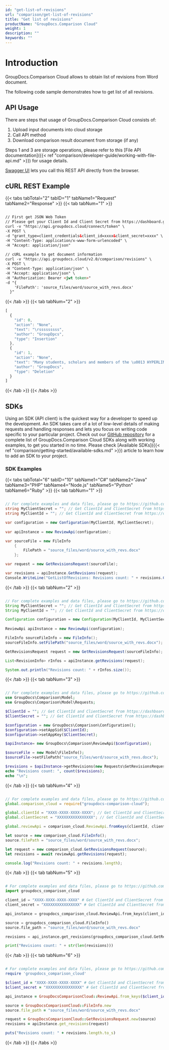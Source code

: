 ```yaml
---
id: "get-list-of-revisions"
url: "comparison/get-list-of-revisions"
title: "Get list of revisions"
productName: "GroupDocs.Comparison Cloud"
weight: 1
description: ""
keywords: ""
---
```


# Introduction #

GroupDocs.Comparison Cloud allows to obtain list of revisions from Word document.

The following code sample demonstrates how to get list of all revisions.

## API Usage ##

There are steps that usage of GroupDocs.Comparison Cloud consists of:

1. Upload input documents into cloud storage
1. Call API method
1. Download comparison result document from storage (if any)

Steps 1 and 3 are storage operations, please refer to this [File API documentation]({{< ref "comparison/developer-guide/working-with-file-api.md" >}}) for usage details.

[Swagger UI](https://apireference.groupdocs.cloud/comparison/) lets you call this REST API directly from the browser.

## cURL REST Example ##

{{< tabs tabTotal="2" tabID="1" tabName1="Request" tabName2="Response" >}} {{< tab tabNum="1" >}}

```html

// First get JSON Web Token
// Please get your Client Id and Client Secret from https://dashboard.groupdocs.cloud/applications. Kindly place Client Id in "client_id" and Client Secret in "client_secret" argument.
curl -v "https://api.groupdocs.cloud/connect/token" \
-X POST \
-d "grant_type=client_credentials&client_id=xxxx&client_secret=xxxx" \
-H "Content-Type: application/x-www-form-urlencoded" \
-H "Accept: application/json"
  
// cURL example to get document information
curl -v "https://api.groupdocs.cloud/v2.0/comparison/revisions" \
-X POST \
-H "Content-Type: application/json" \
-H "Accept: application/json" \
-H "Authorization: Bearer <jwt token>"
-d "{
    'FilePath': 'source_files/word/source_with_revs.docx'
  }"

```

{{< /tab >}} {{< tab tabNum="2" >}}

```javascript
[
  {
    "id": 0,
    "action": "None",
    "text": "\rsssssssss",
    "author": "GroupDpcs",
    "type": "Insertion"
  },
  {
    "id": 1,
    "action": "None",
    "text": "Many students, scholars and members of the \u0013 HYPERLINK \"https://en.wikipedia.org/wiki/Minister_(Christianity)\" \\o \"Minister (Christianity)\" \u0014Christian clergy\u0015 speak Latin fluently, and it is taught in primary, secondary and post-secondary educational institutions around the world.\u0013 HYPERLINK \"https://en.wikipedia.org/wiki/Latin\" \\l \"cite_note-4\" \u0014[4]\u0015\u0013 HYPERLINK \"https://en.wikipedia.org/wiki/Latin\" \\l \"cite_note-5\" \u0014[5]\u0015\r",
    "author": "GroupDocs",
    "type": "Deletion"
  }
]
```

{{< /tab >}} {{< /tabs >}}

## SDKs ##

Using an SDK (API client) is the quickest way for a developer to speed up the development. An SDK takes care of a lot of low-level details of making requests and handling responses and lets you focus on writing code specific to your particular project. Check out our [GitHub repository](https://github.com/groupdocs-comparison-cloud) for a complete list of GroupDocs.Comparison Cloud SDKs along with working examples, to get you started in no time. Please check [Available SDKs]({{< ref "comparison/getting-started/available-sdks.md" >}}) article to learn how to add an SDK to your project.

### SDK Examples ###

{{< tabs tabTotal="6" tabID="10" tabName1="C#" tabName2="Java" tabName3="PHP" tabName4="Node.js" tabName5="Python" tabName6="Ruby" >}} {{< tab tabNum="1" >}}

```csharp

// For complete examples and data files, please go to https://github.com/groupdocs-comparison-cloud/groupdocs-comparison-cloud-dotnet-samples
string MyClientSecret = ""; // Get ClientId and ClientSecret from https://dashboard.groupdocs.cloud
string MyClientId = ""; // Get ClientId and ClientSecret from https://dashboard.groupdocs.cloud

var configuration = new Configuration(MyClientId, MyClientSecret);
  
var apiInstance = new ReviewApi(configuration);

var sourceFile = new FileInfo
    {
        FilePath = "source_files/word/source_with_revs.docx"
    };

var request = new GetRevisionsRequest(sourceFile);

var revisions = apiInstance.GetRevisions(request);
Console.WriteLine("GetListOfRevisions: Revisions count: " + revisions.Count);

```

{{< /tab >}} {{< tab tabNum="2" >}}

```Java

// For complete examples and data files, please go to https://github.com/groupdocs-comparison-cloud/groupdocs-comparison-cloud-java-samples
String MyClientSecret = ""; // Get ClientId and ClientSecret from https://dashboard.groupdocs.cloud
String MyClientId = ""; // Get ClientId and ClientSecret from https://dashboard.groupdocs.cloud

Configuration configuration = new Configuration(MyClientId, MyClientSecret);
  
ReviewApi apiInstance = new ReviewApi(configuration);

FileInfo sourceFileInfo = new FileInfo();
sourceFileInfo.setFilePath("source_files/word/source_with_revs.docx");

GetRevisionsRequest request = new GetRevisionsRequest(sourceFileInfo);

List<RevisionInfo> rInfos = apiInstance.getRevisions(request);

System.out.println("Revisions count: " + rInfos.size());

```

{{< /tab >}} {{< tab tabNum="3" >}}

```php

// For complete examples and data files, please go to https://github.com/groupdocs-comparison-cloud/groupdocs-comparison-cloud-php-samples
use GroupDocs\Comparison\Model;
use GroupDocs\Comparison\Model\Requests;

$ClientId = ""; // Get ClientId and ClientSecret from https://dashboard.groupdocs.cloud
$ClientSecret = ""; // Get ClientId and ClientSecret from https://dashboard.groupdocs.cloud

$configuration = new GroupDocs\Comparison\Configuration();
$configuration->setAppSid($ClientId);
$configuration->setAppKey($ClientSecret);

$apiInstance= new GroupDocs\Comparison\ReviewApi($configuration);

$sourceFile = new Model\FileInfo();
$sourceFile->setFilePath("source_files/word/source_with_revs.docx");

$revisions = $apiInstance->getRevisions(new Requests\GetRevisionsRequest($sourceFile));
echo "Revisions count: ", count($revisions);
echo "\n";

```

{{< /tab >}} {{< tab tabNum="4" >}}

```javascript

// For complete examples and data files, please go to https://github.com/groupdocs-comparison-cloud/groupdocs-comparison-cloud-node-samples
global.comparison_cloud = require("groupdocs-comparison-cloud");

global.clientId = "XXXX-XXXX-XXXX-XXXX"; // Get ClientId and ClientSecret from https://dashboard.groupdocs.cloud
global.clientSecret = "XXXXXXXXXXXXXXXX"; // Get ClientId and ClientSecret from https://dashboard.groupdocs.cloud

global.reviewApi = comparison_cloud.ReviewApi.fromKeys(clientId, clientSecret);

let source = new comparison_cloud.FileInfo();
source.filePath = "source_files/word/source_with_revs.docx";

let request = new comparison_cloud.GetRevisionsRequest(source);     
let revisions = await reviewApi.getRevisions(request);

console.log("Revisions count: " + revisions.length);

```

{{< /tab >}} {{< tab tabNum="5" >}}

```python

# For complete examples and data files, please go to https://github.com/groupdocs-comparison-cloud/groupdocs-comparison-cloud-python-samples
import groupdocs_comparison_cloud

client_id = "XXXX-XXXX-XXXX-XXXX" # Get ClientId and ClientSecret from https://dashboard.groupdocs.cloud
client_secret = "XXXXXXXXXXXXXXXX" # Get ClientId and ClientSecret from https://dashboard.groupdocs.cloud

api_instance = groupdocs_comparison_cloud.ReviewApi.from_keys(client_id, client_secret)

source = groupdocs_comparison_cloud.FileInfo()
source.file_path = "source_files/word/source_with_revs.docx"

revisions = api_instance.get_revisions(groupdocs_comparison_cloud.GetRevisionsRequest(source))

print("Revisions count: " + str(len(revisions)))

```

{{< /tab >}} {{< tab tabNum="6" >}}

```ruby

# For complete examples and data files, please go to https://github.com/groupdocs-comparison-cloud/groupdocs-comparison-cloud-ruby-samples
require 'groupdocs_comparison_cloud'

$client_id = "XXXX-XXXX-XXXX-XXXX" # Get ClientId and ClientSecret from https://dashboard.groupdocs.cloud
$client_secret = "XXXXXXXXXXXXXXXX" # Get ClientId and ClientSecret from https://dashboard.groupdocs.cloud

api_instance = GroupDocsComparisonCloud::ReviewApi.from_keys($client_id, $client_secret)

source = GroupDocsComparisonCloud::FileInfo.new
source.file_path = "source_files/word/source_with_revs.docx"

request = GroupDocsComparisonCloud::GetRevisionsRequest.new(source)
revisions = apiInstance.get_revisions(request)

puts("Revisions count: " + revisions.length.to_s)

```

{{< /tab >}} {{< /tabs >}}
